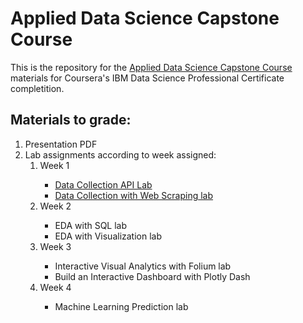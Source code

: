 # Applied Data Science Capstone Course

This is the repository for the <a href="https://www.coursera.org/learn/applied-data-science-capstone">Applied Data Science Capstone Course</a> materials for Coursera's IBM Data Science Professional Certificate completition.

## Materials to grade:
<ol>
  <li>Presentation PDF</li>
  <li>Lab assignments according to week assigned:
    <ol>
      <li>Week 1</li>
        <ul>
          <li><a href="https://github.com/gchaudhuri/coursera_applied_data_sc_capstone/blob/master/week%201/Lab_1_Collecting_the_data_with_API.ipynb">Data Collection API Lab</a></li>
            <li><a href="https://github.com/gchaudhuri/coursera_applied_data_sc_capstone/blob/master/week%201/Lab%201_1_Data_Collection_with_Web_Scraping.ipynb">Data Collection with Web Scraping lab</a></li>
        </ul>
      <li>Week 2</li>
          <ul>
            <li>EDA with SQL lab</li>
            <li>EDA with Visualization lab</li>
          </ul>
      <li>Week 3</li>
          <ul>
            <li>Interactive Visual Analytics with Folium lab</li>
            <li>Build an Interactive Dashboard with Plotly Dash</li>
          </ul>
      <li>Week 4</li>
          <ul>
            <li>Machine Learning Prediction lab</li>
          </ul>
    </ol>
</ul>
